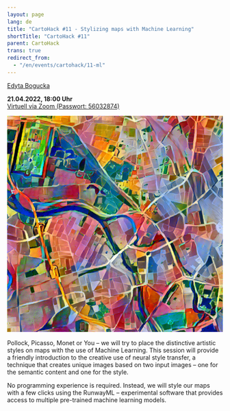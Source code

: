 ```yaml
---
layout: page
lang: de
title: "CartoHack #11 - Stylizing maps with Machine Learning"
shortTitle: "CartoHack #11" 
parent: CartoHack
trans: true
redirect_from:
  - "/en/events/cartohack/11-ml"
---
```


<a href="https://twitter.com/edytapbogucka">Edyta Bogucka</a><br />

<strong>21.04.2022, 18:00 Uhr</strong><br />
<a href="https://fh-potsdam.zoom.us/j/61112486199?pwd=cGFwN0o1Rit5ZkRCOHdwakdvdHgzUT09">Virtuell via Zoom (Passwort: 56032874)</a>

![CartoHack #11](/images/cartohack/11-ai.jpg)

Pollock, Picasso, Monet or You – we will try to place the distinctive artistic styles on maps with the use of Machine Learning. This session will provide a friendly introduction to the creative use of neural style transfer, a technique that creates unique images based on two input images – one for the semantic content and one for the style.

No programming experience is required. Instead, we will style our maps with a few clicks using the RunwayML – experimental software that provides access to multiple pre-trained machine learning models.

